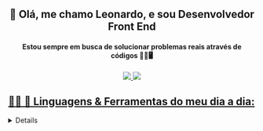 

<!--
**Lsantana95/Lsantana95** is a ✨ _special_ ✨ repository because its `README.md` (this file) appears on your GitHub profile.

Here are some ideas to get you started:

- 🔭 I’m currently working on ...
- 🌱 I’m currently learning ...
- 👯 I’m looking to collaborate on ...
- 🤔 I’m looking for help with ...
- 💬 Ask me about ...
- 📫 How to reach me: ...
- 😄 Pronouns: ...
- ⚡ Fun fact: ...
-->

<h2 align="center"> 🚀 Olá, me chamo Leonardo,  e sou Desenvolvedor Front End</h2>
<h4 align="center"> Estou sempre em busca de solucionar problemas reais através de códigos 👨‍💻🖥 </h4> 

  <div align="center">
  <a href= https://github.com/Lsantana95>
   
  <img height="180em" src="https://github-readme-stats.vercel.app/api?username=Lsantana95&show_icons=true&theme=chartreuse-dark&include_all_commits=true&count_private=true"/>
  <img height="180em" src="https://github-readme-stats.vercel.app/api/top-langs/?username=Lsantana95&layout=compact&langs_count=7&theme=chartreuse-dark"/>
</div>

## **👨‍💻 🔧 Linguagens & Ferramentas do meu dia a dia:**
<details>
  <summary>Linguagens:</summary>

<div style="display: inline_block"><br>
  <img align="center" alt="Leo-Js" src="https://img.shields.io/badge/JavaScript-323330?style=for-the-badge&logo=javascript&logoColor=F7DF1E">
   <img align="center" alt="Ts" src="https://img.shields.io/badge/TypeScript-007ACC?style=for-the-badge&logo=typescript&logoColor=white"/>
  <img align="center" alt="Leo-HTML" src="https://img.shields.io/badge/HTML5-E34F26?style=for-the-badge&logo=html5&logoColor=white">
  <img align="center" alt="Leo-CSS" src="https://img.shields.io/badge/CSS3-1572B6?style=for-the-badge&logo=css3&logoColor=white">
  </div>

## **👨‍💻 Bibliotecas & Frameworks do meu dia dia:**
<details>
  <summary>Frameworks e bibliotecas que eu uso:</summary>

  <div style="display: inline_block"><br>
      <img align="center" alt="React" src="https://img.shields.io/badge/React-20232A?style=for-the-badge&logo=react&logoColor=61DAFB" /> 
      <img align="center" alt="Sass" src="https://img.shields.io/badge/Sass-CC6699?style=for-the-badge&logo=sass&logoColor=red"/>
      <img align="center" alt="Bootstrap" src="https://img.shields.io/badge/Bootstrap-563D7C?style=for-the-badge&logo=bootstrap&logoColor=white"/>
      <img align="center" alt="Styled" src="https://img.shields.io/badge/styled--components-DB7093?style=for-the-badge&logo=styled-components&logoColor=white" />
      <img align="center" alt="Next" src="https://img.shields.io/badge/Next-black?style=for-the-badge&logo=next.js&logoColor=white" />
     
</div>
  </div>
  
## **🔧 Ferramentas de desenvolvimento do meu dia dia:**
<details>
  <summary>Ferramentas de desenvolvimento:</summary><br>

  ![image](https://img.shields.io/badge/Git-F05032?style=for-the-badge&logo=git&logoColor=white)
  ![image](https://img.shields.io/badge/github%20-%23121011.svg?&style=for-the-badge&logo=github&logoColor=white)
  ![Vite](https://img.shields.io/badge/vite-%23646CFF.svg?style=for-the-badge&logo=vite&logoColor=yellow) 
  ![NPM](https://img.shields.io/badge/NPM-%23CB3837.svg?style=for-the-badge&logo=npm&logoColor=white)
  <img align="center" alt="Leo-VSCode" height="40px" width="40px" src="https://raw.githubusercontent.com/devicons/devicon/master/icons/vscode/vscode-original.svg">
  
###  Contato:

##
  <a href="https://www.linkedin.com/in/leonardo-santana-2460a8202" target="_blank"><img src="https://img.shields.io/badge/-LinkedIn-%230077B5?style=for-the-badge&logo=linkedin&logoColor=white" target="_blank"></a>
